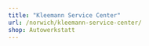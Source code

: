 ```yaml
---
title: "Kleemann Service Center"
url: /norwich/kleemann-service-center/
shop: Autowerkstatt
---
```

